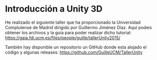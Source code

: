 # Introducción a Unity 3D
He realizado el siguiente taller que ha proporcionado la Universidad Complutense de Madrid 
dirigido por Guillermo Jiménez Díaz. Aquí podeis obtener los archivos y la guia para poder realizar dicho tutorial:
	https://gaia.fdi.ucm.es/files/people/guille/tallerUnity2015/

También hay disponible un repositorio un GitHub donde esta alojado el código y algunas releases:
	https://github.com/GuilleUCM/TallerUnity